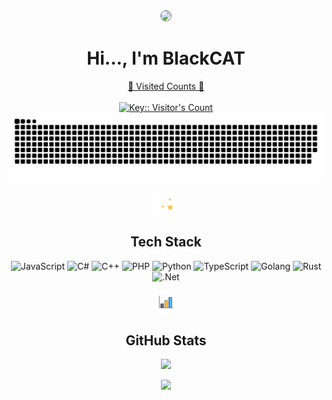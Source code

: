 <div align="center">
  <img
      src="https://avatars.githubusercontent.com/u/52720489?v=4"
      width="200px"
      style="border: 1px solid rgb(133, 133, 133); border-radius: 50%;"
  />
  <h1 align="center">
      Hi..., I'm BlackCAT
  </h1>
</div>

<div align="center">
    <a target="blank" href="https://profile-counter.glitch.me/psnwd/count.svg"><p align="center">💖 Visited Counts 💖<br><br> <img src="https://profile-counter.deno.dev/psnwd/count.svg" alt="Key:: Visitor's Count" />
    <a href="https://github.com/psnwd">
        <img
            src="https://raw.githubusercontent.com/psnwd/psnwd/1ca53178f6deca37158f3b18b2288cb4cb4a82fa/grid-snake.svg"
            alt="snake"
        />
    </a>
</div>

<div align="center">
  <img width="35" src="https://github.com/psnwd/psnwd/blob/main/wired-lineal-1865-shooting-stars%20(1).gif"><span><h2>Tech Stack</h2></span>
</div>

<div align="center">

 ![JavaScript](https://img.shields.io/badge/javascript-%23323330.svg?style=for-the-badge&logo=javascript&logoColor=%23F7DF1E) ![C#](https://img.shields.io/badge/c%23-%23239120.svg?style=for-the-badge&logo=c-sharp&logoColor=white) ![C++](https://img.shields.io/badge/c++-%2300599C.svg?style=for-the-badge&logo=c%2B%2B&logoColor=white) ![PHP](https://img.shields.io/badge/php-%23777BB4.svg?style=for-the-badge&logo=php&logoColor=white) ![Python](https://img.shields.io/badge/python-3670A0?style=for-the-badge&logo=python&logoColor=ffdd54) ![TypeScript](https://img.shields.io/badge/typescript-%23007ACC.svg?style=for-the-badge&logo=typescript&logoColor=white) ![Golang](https://img.shields.io/badge/Go-00ADD8?style=for-the-badge&logo=go&logoColor=white) ![Rust](https://img.shields.io/badge/rust-CE412B?style=for-the-badge&logo=rust&logoColor=white) ![.Net](https://img.shields.io/badge/.NET-5C2D91?style=for-the-badge&logo=.net&logoColor=white)

<div align="center">
  <img width="35" src="https://github.com/psnwd/psnwd/blob/main/wired-lineal-153-bar-chart-growth.gif"><span><h2>GitHub Stats</h2></span>
</div>

<div align="center">

![](https://github-readme-stats.vercel.app/api/top-langs/?username=psnwd&theme=dark&hide_border=false&include_all_commits=true&count_private=true&layout=compact)<br/>
<!-- ![](https://github-readme-stats.vercel.app/api?username=psnwd&theme=dark&hide_border=false&include_all_commits=true&count_private=true)<br/> -->
![](https://github-readme-streak-stats.herokuapp.com/?user=psnwd&theme=dark&hide_border=false)
</div>

